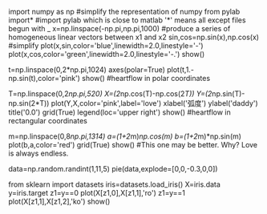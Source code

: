import numpy as np #simplify the representation of numpy
from pylab import* #import pylab which is close to matlab  '*' means all except files begun with _
x=np.linspace(-np.pi,np.pi,1000) #produce a series of homogeneous linear vectors between x1 and x2
sin,cos=np.sin(x),np.cos(x) #simplify
plot(x,sin,color='blue',linewidth=2.0,linestyle='-')
plot(x,cos,color='green',linewidth=2.0,linestyle='-.')
show()

t=np.linspace(0,2*np.pi,1024)
axes(polar=True)
plot(t,1.-np.sin(t),color='pink')
show() #heartflow in polar coordinates

T=np.linspace(0,2*np.pi,520)
X=(2*np.cos(T)-np.cos(2*T))
Y=(2*np.sin(T)-np.sin(2*T))
plot(Y,X,color='pink',label='love')
xlabel('弧度')
ylabel('daddy')
title('0.0')
grid(True)
legend(loc='upper right')
show() #heartflow in rectangular coordinates

m=np.linspace(0,8*np.pi,1314)
a=(1+2*m)*np.cos(m)
b=(1+2*m)*np.sin(m)
plot(b,a,color='red')
grid(True)
show() #This one may be better. Why? Love is always endless.

data=np.random.randint(1,11,5)
pie(data,explode=[0,0,-0.3,0,0])

from sklearn import datasets
iris=datasets.load_iris()
X=iris.data
y=iris.target
z1=y==0
plot(X[z1,0],X[z1,1],'ro')
z1=y==1
plot(X[z1,1],X[z1,2],'ko')
show()
